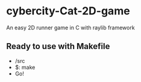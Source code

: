 # cybercity-Cat-2D-game
An easy 2D runner game in C with raylib framework

## Ready to use with Makefile
* /src
* $: make
* Go!
